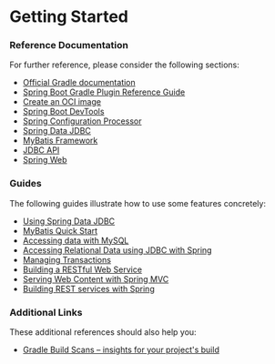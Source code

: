 # Getting Started

### Reference Documentation
For further reference, please consider the following sections:

* [Official Gradle documentation](https://docs.gradle.org)
* [Spring Boot Gradle Plugin Reference Guide](https://docs.spring.io/spring-boot/docs/2.7.12-SNAPSHOT/gradle-plugin/reference/html/)
* [Create an OCI image](https://docs.spring.io/spring-boot/docs/2.7.12-SNAPSHOT/gradle-plugin/reference/html/#build-image)
* [Spring Boot DevTools](https://docs.spring.io/spring-boot/docs/2.7.12-SNAPSHOT/reference/htmlsingle/#using.devtools)
* [Spring Configuration Processor](https://docs.spring.io/spring-boot/docs/2.7.12-SNAPSHOT/reference/htmlsingle/#appendix.configuration-metadata.annotation-processor)
* [Spring Data JDBC](https://docs.spring.io/spring-boot/docs/2.7.12-SNAPSHOT/reference/htmlsingle/#data.sql.jdbc)
* [MyBatis Framework](https://mybatis.org/spring-boot-starter/mybatis-spring-boot-autoconfigure/)
* [JDBC API](https://docs.spring.io/spring-boot/docs/2.7.12-SNAPSHOT/reference/htmlsingle/#data.sql)
* [Spring Web](https://docs.spring.io/spring-boot/docs/2.7.12-SNAPSHOT/reference/htmlsingle/#web)

### Guides
The following guides illustrate how to use some features concretely:

* [Using Spring Data JDBC](https://github.com/spring-projects/spring-data-examples/tree/master/jdbc/basics)
* [MyBatis Quick Start](https://github.com/mybatis/spring-boot-starter/wiki/Quick-Start)
* [Accessing data with MySQL](https://spring.io/guides/gs/accessing-data-mysql/)
* [Accessing Relational Data using JDBC with Spring](https://spring.io/guides/gs/relational-data-access/)
* [Managing Transactions](https://spring.io/guides/gs/managing-transactions/)
* [Building a RESTful Web Service](https://spring.io/guides/gs/rest-service/)
* [Serving Web Content with Spring MVC](https://spring.io/guides/gs/serving-web-content/)
* [Building REST services with Spring](https://spring.io/guides/tutorials/rest/)

### Additional Links
These additional references should also help you:

* [Gradle Build Scans – insights for your project's build](https://scans.gradle.com#gradle)

